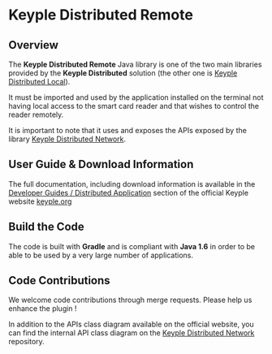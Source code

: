 # Keyple Distributed Remote

## Overview

The **Keyple Distributed Remote** Java library is one of the two main libraries provided by the **Keyple Distributed** solution (the other one is [Keyple Distributed Local](../local/README.md)).

It must be imported and used by the application installed on the terminal not having local access to the smart card reader and that wishes to control the reader remotely.

It is important to note that it uses and exposes the APIs exposed by the library [Keyple Distributed Network](../network/README.md).

## User Guide & Download Information

The full documentation, including download information is available in the [Developer Guides / Distributed Application](https://keyple.org/docs/developer-guide/distributed-application/) section of the official Keyple website [keyple.org](https://keyple.org)

## Build the Code

The code is built with **Gradle** and is compliant with **Java 1.6** in order to be able to be used by a very large number of applications.

## Code Contributions

We welcome code contributions through merge requests. Please help us enhance the plugin !

In addition to the APIs class diagram available on the official website, you can find the internal API class diagram on the [Keyple Distributed Network](../network/README.md) repository.

